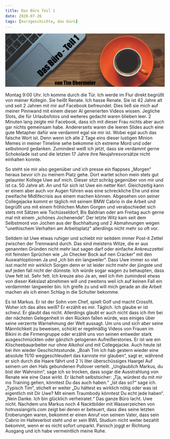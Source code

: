 ```yaml
---
title: Das Büro Teil 1
date: 2020-07-26
tags: [kurzgeschichte, das büro]
---
```


![](/assets/img/titelbildbuero.jpg)

Montag 9:00 Uhr. Ich komme durch die Tür. Ich werde im Flur direkt begrüßt von meiner Kollegin. Sie heißt Renate. Ich hasse Renate. Sie ist 42 Jahre alt und seit 2 Jahren mit mir auf Facebook befreundet. Dies ließ sie mich auf meiner Pinnwand mit einem dieser AI generierten Videos wissen. Jegliche Slots, die für Urlaubsfotos und weiteres gedacht waren blieben leer. 2 Minuten lang zeigte mir Facebook, dass ich mit dieser Frau nichts aber auch gar nichts gemeinsam habe. Andererseits waren die leeren Slides auch eine gute Metapher dafür wie verdammt egal sie mir ist. Wobei egal auch das falsche Wort ist. Denn wenn ich alle 2 Tage eins dieser lustigen Minion Memes in meiner Timeline sehe bekomme ich extreme Mord und oder selbstmord gedanken. Zumindest weiß ich jetzt, dass sie verdammt gerne Schokolade isst und die letzten 17 Jahre ihre Neujahresvorsätze nicht einhalten konnte.

So steht sie mir also gegenüber und ich presse ein flappses „Morgen“ heraus bevor ich zu meinem Platz gehe. Dort wartet schon mein stets gut gelaunter Kollege Uwe auf mich. Dieser sitzt schräg gegenüber von mir und ist ca. 50 Jahre alt. An und für sich ist Uwe ein netter Kerl. Gleichzeitig kann er einem aber auch vor Augen führen was eine schreckliche Ehe und eine zweifache Midlifecrisis aus einem machen können. Abgesehen von seiner Collegejacke kommt er täglich mit seinem BMW Cabrio in die Arbeit und begrüßt uns mit einem fröhlichen Muten Gorgen und verabschiedet sich stets mit Sätzen wie Tschüsseldorf, Bis Baldrian oder am Freitag auch gerne mal mit einem „schönes Jochenende“. Der letzte Witz kam seit dem Selbstmord von Jochen aus der Buchhaltung und 2 Abmahnungen wegen "unethischem Verhalten am Arbeitsplatz" allerdings nicht mehr so oft vor.

Seitdem ist Uwe etwas ruhiger und schiebt mir seitdem immer Post-it Zettel zwischen der Trennwand durch. Das sind meistens Witze, die er aus genannten Gründen nicht mehr laut sagen darf oder einfache Ankreuzzettel mit feinsten Sprüchen wie „Jo Checker Bock auf nen Cracker“ mit den Auswahloptionen Ja und „ich bin ein langweiler“. Dass Uwe immer so viel isst macht mir wirklich Sorgen denn er ist leider nicht mehr der jüngste und auf jeden fall nicht der dünnste. Ich würde sogar wagen zu behaupten, dass Uwe fett ist. Sehr fett. Ich kreuze also Ja an, weil ich ihm zumindest etwas von dieser Kekslast abnehmen will und zweitens weil ich auf keinen Fall ein verdammter langweiler bin. Ich greife zu und will mich gerade an die Arbeit machen als ich einen Schlag in die Schulter bekomme.

Es ist Markus. Er ist der Sohn vom Chef, spielt Golf und macht Crossfit. Woher ich das alles weiß? Er erzählt es mir. Täglich. Ich glaube er ist schwul. Er glaubt das nicht. Allerdings glaubt er auch nicht dass ich ihm bei der nächsten Gelegenheit in den Rücken fallen würde, was einiges über seine verzerrte Warnehmung der Welt aussagt. Um uns und sich aber seine Männlichkeit zu beweisen, schickt er regelmäßig Videos von Frauen im Bikini in die Firmengruppe oder erzählt uns von seinen entweder stark ausgeschmückten oder gänzlich gelogenen Aufreißerstories. Er ist wie ein Klischeebauarbeiter nur ohne Alkohol und mit Collegejacke. Auch heute ist bei ihm wieder Geschichtsstunde. „Boah Tim ich hab gestern wieder eine absolute 11/10 weggeschleudert das kannste mir glauben“, sagt er, während er sich durch die Haare fährt und 2 ½ liter überschüssiges Haargel Auf seinem um den Hals gebundenen Pullover verteilt. „Unglaublich Markus, du bist der Wahnsinn“, sage ich so trocken, dass sogar die Ausstrahlung von Renate wie eine Oase wirkt. Er lächelt selbstsicher: „Tja, würdest du mit mir ins Training gehen, könntest Du das auch haben.“ „Ist das so?“ sage ich. „Typisch Tim“, stichelt er weiter „Du hättest es wirklich nötig oder was ist eigentlich mit Dir Uwe? Mit einem Traumbody könntest Du echt jede haben“. „Nein Danke. Ich bin glücklich verheiratet.“ Das ganze Büro lacht. Uwe nicht. Nachdem uns Markus noch 4 Nacktbilder mit Wasserzeichen von hotrussiangirls.com zeigt bei denen er beteuert, dass dies seine letzten Eroberungen waren, bekommt er einen Anruf von seinem Vater, dass sein Cabrio im Halteverbot steht und er sein BWL Studium nicht weiter bezahlt bekommt, wenn er es nicht sofort umparkt. Panisch joggt er Richtung Ausgang und ich habe vermeintlich meine Ruhe.
